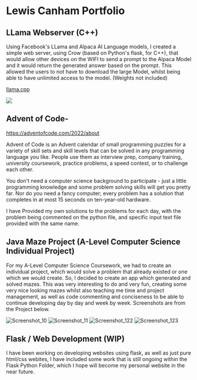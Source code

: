 <h1>Lewis Canham Portfolio</h1>

<h2>LLama Webserver (C++)</h2>

Using Facebook's LLama and Alpaca AI Language models, I created a simple web server, using Crow (based on Python's flask, for C++), that would allow other devices on the WIFI to send a prompt to the Alpaca Model and it would return the generated answer based on the prompt. This allowed the users to not have to download the large Model, whilst being able to have unlimited access to the model.
(Weights not included)

<a href = "https://github.com/ggerganov/llama.cpp">llama.cpp</a>

<img src = "https://user-images.githubusercontent.com/1991296/224575029-2af3c7dc-5a65-4f64-a6bb-517a532aea38.png">

<h2>Advent of Code-</h2>

https://adventofcode.com/2022/about

Advent of Code is an Advent calendar of small programming puzzles for a variety of skill sets and skill levels 
that can be solved in any programming language you like. 
People use them as interview prep, company training, university coursework, practice problems, a speed contest, or to challenge each other.

You don't need a computer science background to participate - just a little programming knowledge and some problem solving skills will get you pretty far.
Nor do you need a fancy computer; every problem has a solution that completes in at most 15 seconds on ten-year-old hardware.

I have Provided my own solutions to the problems for each day, with the problem being commented on the python file, and specific input text file provided with the same name.


<h2>Java Maze Project (A-Level Computer Science Individual Project)</h2>

For my A-Level Computer Science Coursework, we had to create an individual project, which would solve a problem that already existed or one which we would create. So,
I decided to create an app which generated and solved mazes. This was very interesting to do and very fun, creating some very nice looking mazes whilst also teaching me
time and project management, as well as code commenting and conciseness to be able to continue developing day by day and week by week. Screenshots are from the Project
below.


![Screenshot_10](https://user-images.githubusercontent.com/39033905/221940052-2783d628-ace0-45bc-a364-6541be472679.png)
![Screenshot_11](https://user-images.githubusercontent.com/39033905/221940068-83d4fefa-acdc-4281-9baf-a360ff6b54f0.png)
![Screenshot_122](https://user-images.githubusercontent.com/39033905/221940076-f848d832-01c5-4987-933d-32830c8efc27.png)
![Screenshot_123](https://user-images.githubusercontent.com/39033905/221940085-9fc6e651-2f07-49ce-9194-c6b70636beb7.png)

<h2>Flask / Web Development (WIP) </h2>

I have been working on developing websites using flask, as well as just pure html/css webites, I have included some work that is still ongoing within the Flask Python Folder, which I hope will become my personal website in the near future.
